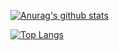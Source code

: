 [![Anurag's github stats](https://github-readme-stats.vercel.app/api?username=liaoyi9203&show_icons=true&theme=dark)](https://github.com/anuraghazra/github-readme-stats)


[![Top Langs](https://github-readme-stats.vercel.app/api/top-langs/?username=liaoyi9203)](https://github.com/anuraghazra/github-readme-stats)
